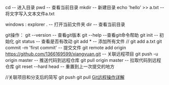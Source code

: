 cd -- 进入目录
pwd -- 查看当前目录
mkdir -- 新建目录
echo 'hello' >> a.txt -- 将文字写入文本文件a.txt

windows :
explorer . -- 打开当前文件夹
dir -- 查看当前目录

git操作：
git --version  -- 查看git版本
git --help   --查看git命令帮助
git init -- 初始化
git status -- 查看是否有改动
git add *  -- 添加所有文件  // git add a.txt
git commit -m 'first commit' -- 提交文件
git remote add origin https://github.com/1366169599/xiangyuan.git -- 关联远程项目
git push -u origin master -- 推送代码到远程仓库
git pull origin master  -- 拉取代码到远程仓库
git reset --hard head  -- 重置到上一次提交的地方

//关联项目和分支后的简写
git push
git pull
[Git远程操作详解](http://www.ruanyifeng.com/blog/2014/06/git_remote.html)
